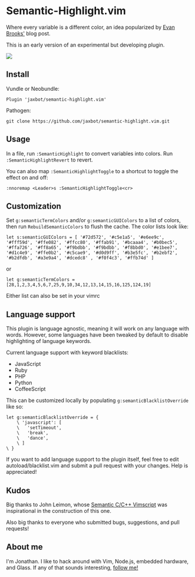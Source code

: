 # Semantic-Highlight.vim

Where every variable is a different color, an idea popularized by <a href="https://medium.com/@evnbr/coding-in-color-3a6db2743a1e">Evan Brooks'</a> blog post.

This is an early version of an experimental but developing plugin.

<img src="https://raw.githubusercontent.com/jaxbot/semantic-highlight.vim/master/semantic-highlight.png">

## Install

Vundle or Neobundle:

```
Plugin 'jaxbot/semantic-highlight.vim'
```

Pathogen:

```
git clone https://github.com/jaxbot/semantic-highlight.vim.git
```

## Usage

In a file, run `:SemanticHighlight` to convert variables into colors. Run `:SemanticHighlightRevert` to revert.

You can also map `:SemanticHighlightToggle` to a shortcut to toggle the effect on and off:

```
:nnoremap <Leader>s :SemanticHighlightToggle<cr>
```

## Customization

Set `g:semanticTermColors` and/or `g:semanticGUIColors` to a list of colors, then run `RebuildSemanticColors` to flush the cache. The color lists look like:

```
let s:semanticGUIColors = [ '#72d572', '#c5e1a5', '#e6ee9c', '#fff59d', '#ffe082', '#ffcc80', '#ffab91', '#bcaaa4', '#b0bec5', '#ffa726', '#ff8a65', '#f9bdbb', '#f9bdbb', '#f8bbd0', '#e1bee7', '#d1c4e9', '#ffe0b2', '#c5cae9', '#d0d9ff', '#b3e5fc', '#b2ebf2', '#b2dfdb', '#a3e9a4', '#dcedc8' , '#f0f4c3', '#ffb74d' ]
```
or

```
let g:semanticTermColors = [28,1,2,3,4,5,6,7,25,9,10,34,12,13,14,15,16,125,124,19]
```

Either list can also be set in your vimrc

## Language support

This plugin is language agnostic, meaning it will work on any language with words. However, some languages have been tweaked by default to disable highlighting of language keywords.

Current language support with keyword blacklists:

* JavaScript
* Ruby
* PHP
* Python
* CoffeeScript

This can be customized locally by populating `g:semanticBlacklistOverride` like so:

```
let g:semanticBlacklistOverride = {
	\ 'javascript': [
	\	'setTimeout',
	\	'break',
	\	'dance',
	\ ]
\ }
```

If you want to add language support to the plugin itself, feel free to edit autoload/blacklist.vim and submit a pull request with your changes. Help is appreciated!

## Kudos

Big thanks to John Leimon, whose [Semantic C/C++ Vimscript](http://www.vim.org/scripts/script.php?script_id=4945) was inspirational in the construction of this one.

Also big thanks to everyone who submitted bugs, suggestions, and pull requests!

## About me

I'm Jonathan. I like to hack around with Vim, Node.js, embedded hardware, and Glass. If any of that sounds interesting, [follow me!](https://github.com/jaxbot)

